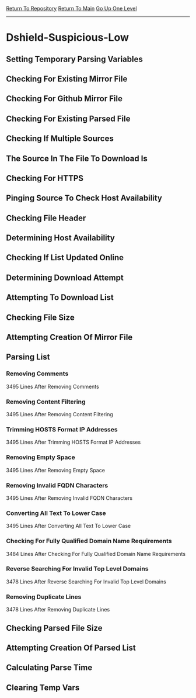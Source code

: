 [Return To Repository](https://github.com/deathbybandaid/piholeparser/)
[Return To Main](https://github.com/deathbybandaid/piholeparser/blob/master/RecentRunLogs/Mainlog.md)
[Go Up One Level](https://github.com/deathbybandaid/piholeparser/blob/master/RecentRunLogs/TopLevelScripts/30-Processing-Blacklists.md)
____________________________________
# Dshield-Suspicious-Low
## Setting Temporary Parsing Variables
## Checking For Existing Mirror File
## Checking For Github Mirror File
## Checking For Existing Parsed File
## Checking If Multiple Sources
## The Source In The File To Download Is
## Checking For HTTPS
## Pinging Source To Check Host Availability
## Checking File Header
## Determining Host Availability
## Checking If List Updated Online
## Determining Download Attempt
## Attempting To Download List
## Checking File Size
## Attempting Creation Of Mirror File
## Parsing List
### Removing Comments
3495 Lines After Removing Comments
### Removing Content Filtering
3495 Lines After Removing Content Filtering
### Trimming HOSTS Format IP Addresses
3495 Lines After Trimming HOSTS Format IP Addresses
### Removing Empty Space
3495 Lines After Removing Empty Space
### Removing Invalid FQDN Characters
3495 Lines After Removing Invalid FQDN Characters
### Converting All Text To Lower Case
3495 Lines After Converting All Text To Lower Case
### Checking For Fully Qualified Domain Name Requirements
3484 Lines After Checking For Fully Qualified Domain Name Requirements
### Reverse Searching For Invalid Top Level Domains
3478 Lines After Reverse Searching For Invalid Top Level Domains
### Removing Duplicate Lines
3478 Lines After Removing Duplicate Lines
## Checking Parsed File Size
## Attempting Creation Of Parsed List
## Calculating Parse Time
## Clearing Temp Vars
